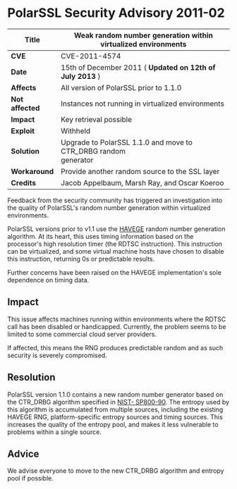 # PolarSSL Security Advisory 2011-02

**Title** |  Weak random number generation within virtualized environments
---|---
**CVE** |  CVE-2011-4574
**Date** |  15th of December 2011 ( **Updated on 12th of July 2013** )
**Affects** |  All version of PolarSSL prior to 1.1.0
**Not affected** |  Instances not running in virtualized environments
**Impact** |  Key retrieval possible
**Exploit** |  Withheld
**Solution** |  Upgrade to PolarSSL 1.1.0 and move to CTR_DRBG random<br>generator
**Workaround** |  Provide another random source to the SSL layer
**Credits** |  Jacob Appelbaum, Marsh Ray, and Oscar Koeroo

Feedback from the security community has triggered an investigation into the
quality of PolarSSL's random number generation within virtualized
environments.

PolarSSL versions prior to v1.1 use the
[HAVEGE](http://www.irisa.fr/caps/projects/hipsor/publi.php) random number
generation algorithm. At its heart, this uses timing information based on the
processor's high resolution timer (the RDTSC instruction). This instruction
can be virtualized, and some virtual machine hosts have chosen to disable this
instruction, returning 0s or predictable results.

Further concerns have been raised on the HAVEGE implementation's sole
dependence on timing data.

## Impact

This issue affects machines running within environments where the RDTSC call
has been disabled or handicapped. Currently, the problem seems to be limited
to some commercial cloud server providers.

If affected, this means the RNG produces predictable random and as such
security is severely compromised.

## Resolution

PolarSSL version 1.1.0 contains a new random number generator based on the
CTR_DRBG algorithm specified in [NIST-
SP800-90](http://csrc.nist.gov/publications/nistpubs/800-90A/SP800-90A.pdf).
The entropy used by this algorithm is accumulated from multiple sources,
including the existing HAVEGE RNG, platform-specific entropy sources and
timing sources. This increases the quality of the entropy pool, and makes it
less vulnerable to problems within a single source.

## Advice

We advise everyone to move to the new CTR_DRBG algorithm and entropy pool if
possible.
